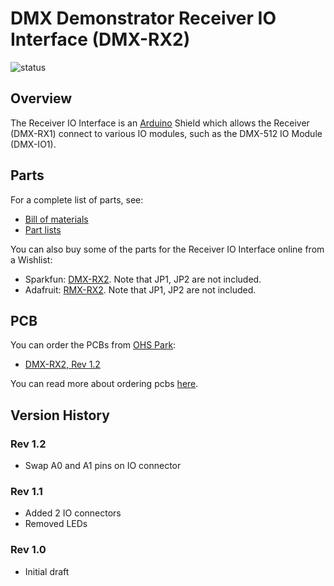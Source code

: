 # DMX Demonstrator Receiver IO Interface (DMX-RX2)

![status](https://img.shields.io/badge/status-verified-brightgreen)

## Overview

The Receiver IO Interface is an [Arduino](https://www.arduino.cc/) Shield which allows the Receiver (DMX-RX1) connect to various IO modules, such as the DMX-512 IO Module (DMX-IO1).

## Parts

For a complete list of parts, see:

- [Bill of materials](receiver.bom.md)
- [Part lists](receiver.parts.md)

You can also buy some of the parts for the Receiver IO Interface online from a Wishlist:

- Sparkfun: [DMX-RX2](https://www.sparkfun.com/wish_lists/175216). Note that JP1, JP2 are not included.
- Adafruit: [RMX-RX2](http://www.adafruit.com/wishlists/590132). Note that JP1, JP2 are not included.

## PCB

You can order the PCBs from [OHS Park](https://oshpark.com/):

- [DMX-RX2, Rev 1.2](https://oshpark.com/shared_projects/PPpqqPVH)

You can read more about ordering pcbs [here](..\pcb.md).

## Version History

### Rev 1.2

- Swap A0 and A1 pins on IO connector

### Rev 1.1

- Added 2 IO connectors
- Removed LEDs

### Rev 1.0

- Initial draft
